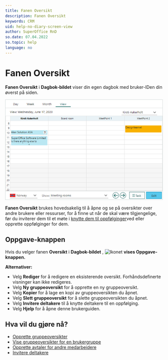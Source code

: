 ```yaml
---
title: Fanen Oversikt
description: Fanen Oversikt
keywords: CRM
uid: help-no-diary-screen-view
author: SuperOffice RnD
so.date: 07.04.2022
so.topic: help
language: no
---
```


# Fanen Oversikt

 **Fanen Oversikt** i  **Dagbok-bildet**  viser din egen dagbok med bruker-IDen din øverst på siden.

![Dagbok-bildet, fanen Oversikt - skjermbilde][img1]

 **Fanen Oversikt** brukes hovedsakelig til å åpne og se på oversikter over andre brukere eller ressurser, for å finne ut når de skal være tilgjengelige, før du inviterer dem til et møte i [knytte dem til oppfølginger][5]ved eller opprette oppfølginger for dem.

## Oppgave-knappen

Hvis du velger fanen **Oversikt** i  **Dagbok-bildet** , ![Ikonet][img2] **vises Oppgave-knappen.** 

 **Alternativer:** 

* Velg **Rediger** for å redigere en eksisterende oversikt. Forhåndsdefinerte visninger kan ikke redigeres.
* Velg **Ny gruppeoversikt** for å opprette en ny gruppeoversikt.
* Velg **Kopier** for å lage en kopi av gruppeoversikten du åpnet.
* Velg **Slett gruppeoversikt** for å slette gruppeoversikten du åpnet.
* Velg **Invitere deltakere** til å knytte deltakere til en oppfølging.
* Velg **Hjelp** for å åpne denne brukerguiden.

## Hva vil du gjøre nå?

* [Opprette gruppeoversikter][1]
* [Vise gruppeoversikter for en brukergruppe][2]
* [Opprette avtaler for andre medarbeidere][4]
* [Invitere deltakere][5]

<!-- Referenced links -->
[1]: ../create-view.md
[2]: ../open.md
[4]: ../create-follow-up.md
[5]: ../invitation/add-participant.md

<!-- Referenced images -->
[img1]: media/view.bmp
[img2]: ../../../../media/icons/btn-menu.png
